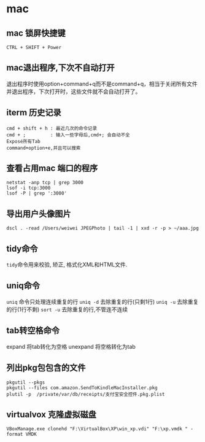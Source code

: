 # mac

## mac 锁屏快捷键
`CTRL + SHIFT + Power`

## mac退出程序,下次不自动打开
退出程序时使用option+command+q而不是command+q，相当于关闭所有文件并退出程序，下次打开时，这些文件就不会自动打开了。

## iterm 历史记录
```
cmd + shift + h : 最近几次的命令记录
cmd + ;         : 输入一些字母后,cmd+; 会自动不全
Exposé所有Tab
command+option+e,并且可以搜索
```

## 查看占用mac 端口的程序
```
netstat -anp tcp | grep 3000
lsof -i tcp:3000
lsof -P | grep ':3000'
```

## 导出用户头像图片
`dscl . -read /Users/weiwei JPEGPhoto | tail -1 | xxd -r -p > ~/aaa.jpg`

## tidy命令
`tidy`命令用来校验, 矫正, 格式化XML和HTML文件.

## uniq命令
`uniq` 命令只处理连续重复的行
`uniq -d` 去除重复的行(只剩1行)
`uniq -u` 去除重复的行(1行不剩)
`sort -u` 去除重复的行,不管连不连续


## tab转空格命令
expand 将tab转化为空格
unexpand 将空格转化为tab

## 列出pkg包包含的文件
```
pkgutil --pkgs
pkgutil --files com.amazon.SendToKindleMacInstaller.pkg
plutil -p  /private/var/db/receipts/支付宝安全控件.pkg.plist
```

## virtualvox 克隆虚拟磁盘
`VBoxManage.exe clonehd "F:\VirtualBox\XP\win_xp.vdi" "F:\xp.vmdk " -format VMDK`








